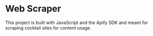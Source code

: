 # Web Scraper

This project is built with JavaScript and the Apify SDK and meant for scraping cocktail sites for content usage.
